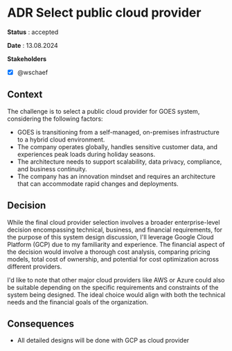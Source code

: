 # ADR Select public cloud provider

**Status** : accepted

**Date** : 13.08.2024

**Stakeholders**

- [x] @wschaef

## Context

The challenge is to select a public cloud provider for GOES system, considering the following factors:

- GOES is transitioning from a self-managed, on-premises infrastructure to a hybrid cloud environment.
- The company operates globally, handles sensitive customer data, and experiences peak loads during holiday seasons.
- The architecture needs to support scalability, data privacy, compliance, and business continuity.
- The company has an innovation mindset and requires an architecture that can accommodate rapid changes and deployments. 

## Decision

While the final cloud provider selection involves a broader enterprise-level decision encompassing technical, business, and financial requirements, for the purpose of this system design discussion, I'll leverage Google Cloud Platform (GCP) due to my familiarity and experience. The financial aspect of the decision would involve a thorough cost analysis, comparing pricing models, total cost of ownership, and potential for cost optimization across different providers.

I'd like to note that other major cloud providers like AWS or Azure could also be suitable depending on the specific requirements and constraints of the system being designed. The ideal choice would align with both the technical needs and the financial goals of the organization.

## Consequences 
- All detailed designs will be done with GCP as cloud provider